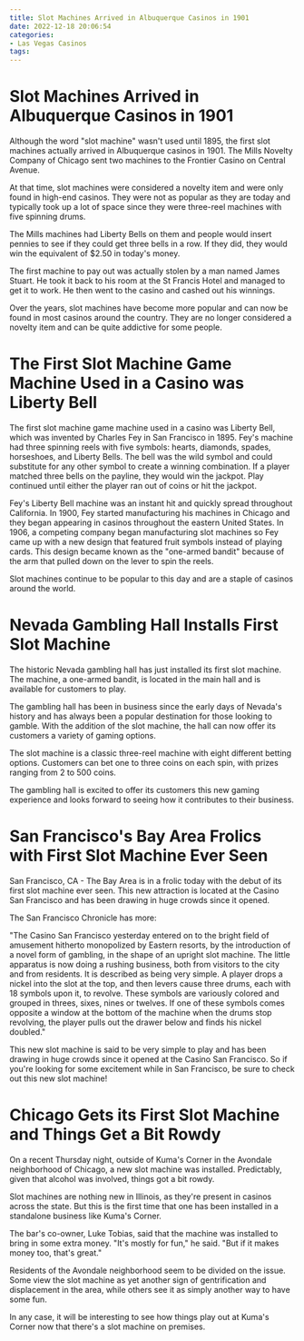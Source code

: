 ```yaml
---
title: Slot Machines Arrived in Albuquerque Casinos in 1901 
date: 2022-12-18 20:06:54
categories:
- Las Vegas Casinos
tags:
---
```



#  Slot Machines Arrived in Albuquerque Casinos in 1901 

Although the word "slot machine" wasn't used until 1895, the first slot machines actually arrived in Albuquerque casinos in 1901. The Mills Novelty Company of Chicago sent two machines to the Frontier Casino on Central Avenue.

At that time, slot machines were considered a novelty item and were only found in high-end casinos. They were not as popular as they are today and typically took up a lot of space since they were three-reel machines with five spinning drums.

The Mills machines had Liberty Bells on them and people would insert pennies to see if they could get three bells in a row. If they did, they would win the equivalent of $2.50 in today's money.

The first machine to pay out was actually stolen by a man named James Stuart. He took it back to his room at the St Francis Hotel and managed to get it to work. He then went to the casino and cashed out his winnings.

Over the years, slot machines have become more popular and can now be found in most casinos around the country. They are no longer considered a novelty item and can be quite addictive for some people.

#  The First Slot Machine Game Machine Used in a Casino was Liberty Bell 

The first slot machine game machine used in a casino was Liberty Bell, which was invented by Charles Fey in San Francisco in 1895. Fey's machine had three spinning reels with five symbols: hearts, diamonds, spades, horseshoes, and Liberty Bells. The bell was the wild symbol and could substitute for any other symbol to create a winning combination. If a player matched three bells on the payline, they would win the jackpot. Play continued until either the player ran out of coins or hit the jackpot. 

Fey's Liberty Bell machine was an instant hit and quickly spread throughout California. In 1900, Fey started manufacturing his machines in Chicago and they began appearing in casinos throughout the eastern United States. In 1906, a competing company began manufacturing slot machines so Fey came up with a new design that featured fruit symbols instead of playing cards. This design became known as the "one-armed bandit" because of the arm that pulled down on the lever to spin the reels. 

Slot machines continue to be popular to this day and are a staple of casinos around the world.

#  Nevada Gambling Hall Installs First Slot Machine 

The historic Nevada gambling hall has just installed its first slot machine. The machine, a one-armed bandit, is located in the main hall and is available for customers to play.

The gambling hall has been in business since the early days of Nevada's history and has always been a popular destination for those looking to gamble. With the addition of the slot machine, the hall can now offer its customers a variety of gaming options.

The slot machine is a classic three-reel machine with eight different betting options. Customers can bet one to three coins on each spin, with prizes ranging from 2 to 500 coins.

The gambling hall is excited to offer its customers this new gaming experience and looks forward to seeing how it contributes to their business.

#  San Francisco's Bay Area Frolics with First Slot Machine Ever Seen 

San Francisco, CA - The Bay Area is in a frolic today with the debut of its first slot machine ever seen. This new attraction is located at the Casino San Francisco and has been drawing in huge crowds since it opened.

The San Francisco Chronicle has more:

"The Casino San Francisco yesterday entered on to the bright field of amusement hitherto monopolized by Eastern resorts, by the introduction of a novel form of gambling, in the shape of an upright slot machine. The little apparatus is now doing a rushing business, both from visitors to the city and from residents. It is described as being very simple. A player drops a nickel into the slot at the top, and then levers cause three drums, each with 18 symbols upon it, to revolve. These symbols are variously colored and grouped in threes, sixes, nines or twelves. If one of these symbols comes opposite a window at the bottom of the machine when the drums stop revolving, the player pulls out the drawer below and finds his nickel doubled."

This new slot machine is said to be very simple to play and has been drawing in huge crowds since it opened at the Casino San Francisco. So if you're looking for some excitement while in San Francisco, be sure to check out this new slot machine!

#  Chicago Gets its First Slot Machine and Things Get a Bit Rowdy

On a recent Thursday night, outside of Kuma's Corner in the Avondale neighborhood of Chicago, a new slot machine was installed. Predictably, given that alcohol was involved, things got a bit rowdy.

Slot machines are nothing new in Illinois, as they're present in casinos across the state. But this is the first time that one has been installed in a standalone business like Kuma's Corner.

The bar's co-owner, Luke Tobias, said that the machine was installed to bring in some extra money. "It's mostly for fun," he said. "But if it makes money too, that's great."

Residents of the Avondale neighborhood seem to be divided on the issue. Some view the slot machine as yet another sign of gentrification and displacement in the area, while others see it as simply another way to have some fun.

In any case, it will be interesting to see how things play out at Kuma's Corner now that there's a slot machine on premises.